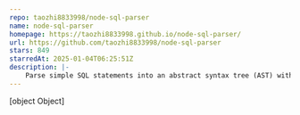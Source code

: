 ```yaml
---
repo: taozhi8833998/node-sql-parser
name: node-sql-parser
homepage: https://taozhi8833998.github.io/node-sql-parser/
url: https://github.com/taozhi8833998/node-sql-parser
stars: 849
starredAt: 2025-01-04T06:25:51Z
description: |-
    Parse simple SQL statements into an abstract syntax tree (AST) with the visited tableList and convert it back to SQL
---
```


[object Object]

